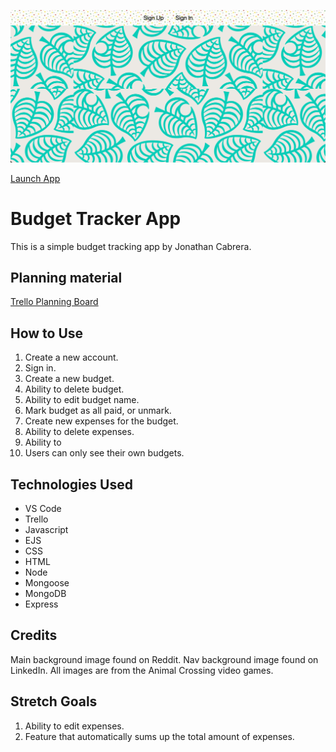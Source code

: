 ![Budget Tracker App](./assets/img/screenshot.png)

[Launch App](https://budget-tracking-app-5753c4b58f84.herokuapp.com)

# Budget Tracker App
This is a simple budget tracking app by Jonathan Cabrera.

## Planning material
[Trello Planning Board](https://trello.com/b/KvIrNLsh)

## How to Use
1. Create a new account.
2. Sign in.
3. Create a new budget.
  1. Ability to delete budget.
  2. Ability to edit budget name.
  3. Mark budget as all paid, or unmark.
4. Create new expenses for the budget.
  1. Ability to delete expenses.
  2. Ability to 
5. Users can only see their own budgets.

## Technologies Used
* VS Code
* Trello
* Javascript
* EJS
* CSS
* HTML
* Node
* Mongoose
* MongoDB
* Express

## Credits
Main background image found on Reddit.
Nav background image found on LinkedIn.
All images are from the Animal Crossing video games.

## Stretch Goals
1. Ability to edit expenses.
2. Feature that automatically sums up the total amount of expenses.
